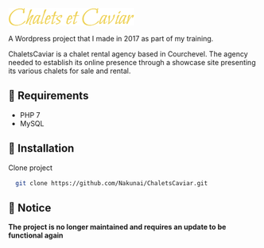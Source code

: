 
![Logo](https://github.com/Nakunai/ChaletsCaviar/blob/main/wp-content/uploads/2017/08/cropped-logo_chalet4.png?raw=true)

A Wordpress project that I made in 2017 as part of my training.

ChaletsCaviar is a chalet rental agency based in Courchevel. The agency needed to establish its online presence through a showcase site presenting its various chalets for sale and rental.

## 📝 Requirements

- PHP 7
- MySQL


## 🔧 Installation

Clone project

```bash
  git clone https://github.com/Nakunai/ChaletsCaviar.git
```

## 🚧 Notice

**The project is no longer maintained and requires an update to be functional again**